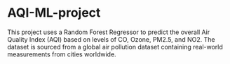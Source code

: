 # AQI-ML-project
This project uses a Random Forest Regressor to predict the overall Air Quality Index (AQI) based on levels of CO, Ozone, PM2.5, and NO2. The dataset is sourced from a global air pollution dataset containing real-world measurements from cities worldwide. 
